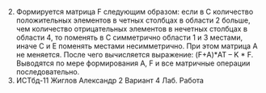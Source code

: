 2. Формируется матрица F следующим образом: если в С количество положительных 
элементов в четных столбцах в области 2 больше, чем количество отрицательных 
элементов в нечетных столбцах в области 4, то поменять в С симметрично области 1 и 3 местами,
иначе С и Е поменять местами несимметрично. При этом матрица А не меняется. 
После чего вычисляется выражение: (F+A)*AT – K * F.
Выводятся по мере формирования А, F и все матричные операции последовательно.
3. ИСТбд-11 Жиглов Александр 2 Вариант 4 Лаб. Работа